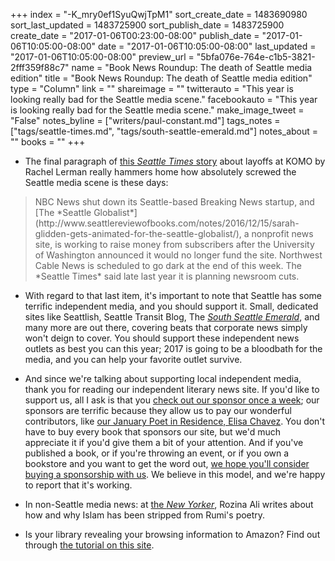 +++
index = "-K_mry0ef1SyuQwjTpM1"
sort_create_date = 1483690980
sort_last_updated = 1483725900
sort_publish_date = 1483725900
create_date = "2017-01-06T00:23:00-08:00"
publish_date = "2017-01-06T10:05:00-08:00"
date = "2017-01-06T10:05:00-08:00"
last_updated = "2017-01-06T10:05:00-08:00"
preview_url = "5bfa076e-764e-c1b5-3821-2fff359f88c7"
name = "Book News Roundup: The death of Seattle media edition"
title = "Book News Roundup: The death of Seattle media edition"
type = "Column"
link = ""
shareimage = ""
twitterauto = "This year is looking really bad for the Seattle media scene."
facebookauto = "This year is looking really bad for the Seattle media scene."
make_image_tweet = "False"
notes_byline = ["writers/paul-constant.md"]
tags_notes = ["tags/seattle-times.md", "tags/south-seattle-emerald.md"]
notes_about = ""
books = ""
+++
* The final paragraph of [this *Seattle Times* story](http://www.seattletimes.com/business/technology/komo-cuts-positions-in-newsroom/) about layoffs at KOMO by Rachel Lerman really hammers home how absolutely screwed the Seattle media scene is these days:

<blockquote>NBC News shut down its Seattle-based Breaking News startup, and [The *Seattle Globalist*](http://www.seattlereviewofbooks.com/notes/2016/12/15/sarah-glidden-gets-animated-for-the-seattle-globalist/), a nonprofit news site, is working to raise money from subscribers after the University of Washington announced it would no longer fund the site. Northwest Cable News is scheduled to go dark at the end of this week. The *Seattle Times* said late last year it is planning newsroom cuts.</blockquote>

* With regard to that last item, it's important to note that Seattle has some terrific independent media, and you should support it. Small, dedicated sites like Seattlish, Seattle Transit Blog, The [*South Seattle Emerald*](http://www.seattlereviewofbooks.com/reviews/theres-no-place-like-home/), and many more are out there, covering beats that corporate news simply won't deign to cover. You should support these independent news outlets as best you can this year; 2017 is going to be a bloodbath for the media, and you can help your favorite outlet survive. 

* And since we're talking about supporting local independent media, thank you for reading our independent literary news site. If you'd like to support us, all I ask is that you [check out our sponsor once a week](http://www.seattlereviewofbooks.com/sponsorships); our sponsors are terrific because they allow us to pay our wonderful contributors, like [our January Poet in Residence, Elisa Chavez](http://www.seattlereviewofbooks.com/notes/2017/01/03/revenge/). You don't have to buy every book that sponsors our site, but we'd much appreciate it if you'd give them a bit of your attention. And if you've published a book, or if you're throwing an event, or if you own a bookstore and you want to get the word out, [we hope you'll consider buying a sponsorship with us](http://www.seattlereviewofbooks.com/sponsor/book/). We believe in this model, and we're happy to report that it's working.

* In non-Seattle media news: at [the *New Yorker*](http://www.newyorker.com/books/page-turner/the-erasure-of-islam-from-the-poetry-of-rumi?mbid=rss), Rozina Ali writes about how and why Islam has been stripped from Rumi's poetry.

* Is your library revealing your browsing information to Amazon? Find out through [the tutorial on this site](https://go-to-hellman.blogspot.ca/2016/12/how-to-check-if-your-library-is-leaking.html).

